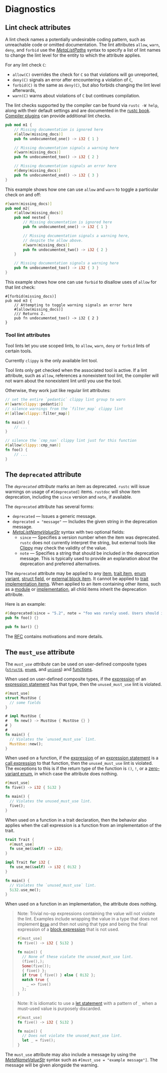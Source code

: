 # Diagnostics

## Lint check attributes

A lint check names a potentially undesirable coding pattern, such as
unreachable code or omitted documentation. The lint attributes `allow`,
`warn`, `deny`, and `forbid` use the [_MetaListPaths_] syntax to specify a
list of lint names to change the lint level for the entity to which the
attribute applies.

For any lint check `C`:

* `allow(C)` overrides the check for `C` so that violations will go
   unreported,
* `deny(C)` signals an error after encountering a violation of `C`,
* `forbid(C)` is the same as `deny(C)`, but also forbids changing the lint
   level afterwards,
* `warn(C)` warns about violations of `C` but continues compilation.

The lint checks supported by the compiler can be found via `rustc -W help`,
along with their default settings and are documented in the [rustc book].
[Compiler plugins] can provide additional lint checks.

```rust
pub mod m1 {
    // Missing documentation is ignored here
    #[allow(missing_docs)]
    pub fn undocumented_one() -> i32 { 1 }

    // Missing documentation signals a warning here
    #[warn(missing_docs)]
    pub fn undocumented_too() -> i32 { 2 }

    // Missing documentation signals an error here
    #[deny(missing_docs)]
    pub fn undocumented_end() -> i32 { 3 }
}
```

This example shows how one can use `allow` and `warn` to toggle a particular
check on and off:

```rust
#[warn(missing_docs)]
pub mod m2{
    #[allow(missing_docs)]
    pub mod nested {
        // Missing documentation is ignored here
        pub fn undocumented_one() -> i32 { 1 }

        // Missing documentation signals a warning here,
        // despite the allow above.
        #[warn(missing_docs)]
        pub fn undocumented_two() -> i32 { 2 }
    }

    // Missing documentation signals a warning here
    pub fn undocumented_too() -> i32 { 3 }
}
```

This example shows how one can use `forbid` to disallow uses of `allow` for
that lint check:

```rust,compile_fail
#[forbid(missing_docs)]
pub mod m3 {
    // Attempting to toggle warning signals an error here
    #[allow(missing_docs)]
    /// Returns 2.
    pub fn undocumented_too() -> i32 { 2 }
}
```

### Tool lint attributes

Tool lints let you use scoped lints, to `allow`, `warn`, `deny` or `forbid` lints of
certain tools.

Currently `clippy` is the only available lint tool.

Tool lints only get checked when the associated tool is active. If a lint
attribute, such as `allow`, references a nonexistent tool lint, the compiler
will not warn about the nonexistent lint until you use the tool.

Otherwise, they work just like regular lint attributes:

```rust
// set the entire `pedantic` clippy lint group to warn
#![warn(clippy::pedantic)]
// silence warnings from the `filter_map` clippy lint
#![allow(clippy::filter_map)]

fn main() {
    // ...
}

// silence the `cmp_nan` clippy lint just for this function
#[allow(clippy::cmp_nan)]
fn foo() {
    // ...
}
```

## The `deprecated` attribute

The *`deprecated` attribute* marks an item as deprecated. `rustc` will issue
warnings on usage of `#[deprecated]` items. `rustdoc` will show item
deprecation, including the `since` version and `note`, if available.

The `deprecated` attribute has several forms:

- `deprecated` — Issues a generic message.
- `deprecated = "message"` — Includes the given string in the deprecation
  message.
- [_MetaListNameValueStr_] syntax with two optional fields:
  - `since` — Specifies a version number when the item was deprecated. `rustc`
    does not currently interpret the string, but external tools like [Clippy]
    may check the validity of the value.
  - `note` — Specifies a string that should be included in the deprecation
    message. This is typically used to provide an explanation about the
    deprecation and preferred alternatives.

The `deprecated` attribute may be applied to any [item], [trait item], [enum
variant], [struct field], or [external block item]. It cannot be applied to [trait
implementation items]. When applied to an item containing other items, such as
a [module] or [implementation], all child items inherit the deprecation attribute.
<!-- NOTE: Currently broken for macros, see https://github.com/rust-lang/rust/issues/49912
Also, it is only rejected for trait impl items (AnnotationKind::Prohibited). In all
other locations, it is silently ignored. Tuple struct fields are ignored.
-->

Here is an example:

```rust
#[deprecated(since = "5.2", note = "foo was rarely used. Users should instead use bar")]
pub fn foo() {}

pub fn bar() {}
```

The [RFC][1270-deprecation.md] contains motivations and more details.

[1270-deprecation.md]: https://github.com/rust-lang/rfcs/blob/master/text/1270-deprecation.md


## The `must_use` attribute

The *`must_use` attribute* can be used on user-defined composite types
([`struct`s][struct], [`enum`s][enum], and [`union`s][union]) and [functions].

When used on user-defined composite types, if the [expression] of an
[expression statement] has that type, then the `unused_must_use` lint is
violated.

```rust
#[must_use]
struct MustUse {
  // some fields
}

# impl MustUse {
#   fn new() -> MustUse { MustUse {} }
# }
#
fn main() {
  // Violates the `unused_must_use` lint.
  MustUse::new();
}
```

When used on a function, if the [expression] of an
[expression statement] is a [call expression] to that function, then the
`unused_must_use` lint is violated. The exceptions to this is if the return type
of the function is `()`, `!`, or a [zero-variant enum], in which case the
attribute does nothing.

```rust
#[must_use]
fn five() -> i32 { 5i32 }

fn main() {
  // Violates the unused_must_use lint.
  five();
}
```

When used on a function in a trait declaration, then the behavior also applies
when the call expression is a function from an implementation of the trait.

```rust
trait Trait {
  #[must_use]
  fn use_me(&self) -> i32;
}

impl Trait for i32 {
  fn use_me(&self) -> i32 { 0i32 }
}

fn main() {
  // Violates the `unused_must_use` lint.
  5i32.use_me();
}
```

When used on a function in an implementation, the attribute does nothing.

> Note: Trivial no-op expressions containing the value will not violate the
> lint. Examples include wrapping the value in a type that does not implement
> [`Drop`] and then not using that type and being the final expression of a
> [block expression] that is not used.
>
> ```rust
> #[must_use]
> fn five() -> i32 { 5i32 }
>
> fn main() {
>   // None of these violate the unused_must_use lint.
>   (five(),);
>   Some(five());
>   { five() };
>   if true { five() } else { 0i32 };
>   match true {
>     _ => five()
>   };
> }
> ```

> Note: It is idiomatic to use a [let statement] with a pattern of `_`
> when a must-used value is purposely discarded.
>
> ```rust
> #[must_use]
> fn five() -> i32 { 5i32 }
>
> fn main() {
>   // Does not violate the unused_must_use lint.
>   let _ = five();
> }
> ```

The `must_use` attribute may also include a message by using the
[_MetaNameValueStr_] syntax such as `#[must_use = "example message"]`. The
message will be given alongside the warning.

[Clippy]: https://github.com/rust-lang/rust-clippy
[Compiler plugins]: ../unstable-book/language-features/plugin.html#lint-plugins
[_MetaListNameValueStr_]: attributes.html#meta-item-attribute-syntax
[_MetaListPaths_]: attributes.html#meta-item-attribute-syntax
[_MetaNameValueStr_]: attributes.html#meta-item-attribute-syntax
[`Drop`]: special-types-and-traits.html#drop
[block expression]: expressions/block-expr.html
[call expression]: expressions/call-expr.html
[enum variant]: items/enumerations.html
[enum]: items/enumerations.html
[expression statement]: statements.html#expression-statements
[expression]: expressions.html
[external block item]: items/external-blocks.html
[functions]: items/functions.html
[implementation]: items/implementations.html
[item]: items.html
[let statement]: statements.html#let-statements
[module]: items/modules.html
[rustc book]: ../rustc/lints/index.html
[struct field]: items/structs.html
[struct]: items/structs.html
[trait implementation items]: items/implementations.html#trait-implementations
[trait item]: items/traits.html
[union]: items/unions.html
[zero-variant enum]: items/enumerations.html#zero-variant-enums
